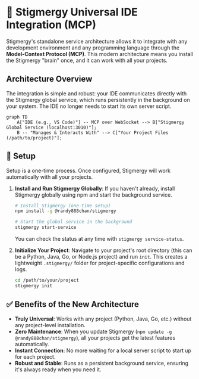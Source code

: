 # 🤖 Stigmergy Universal IDE Integration (MCP)

Stigmergy's standalone service architecture allows it to integrate with any development environment and any programming language through the **Model-Context Protocol (MCP)**. This modern architecture means you install the Stigmergy "brain" once, and it can work with all your projects.

## Architecture Overview

The integration is simple and robust: your IDE communicates directly with the Stigmergy global service, which runs persistently in the background on your system. The IDE no longer needs to start its own server script.

```mermaid
graph TD
    A["IDE (e.g., VS Code)"] -- MCP over WebSocket --> B["Stigmergy Global Service (localhost:3010)"];
    B -- "Manages & Interacts With" --> C["Your Project Files (/path/to/project)"];
```

## 🚀 Setup

Setup is a one-time process. Once configured, Stigmergy will work automatically with all your projects.

1.  **Install and Run Stigmergy Globally**:
    If you haven't already, install Stigmergy globally using npm and start the background service.
    ```bash
    # Install Stigmergy (one-time setup)
    npm install -g @randy888chan/stigmergy

    # Start the global service in the background
    stigmergy start-service
    ```
    You can check the status at any time with `stigmergy service-status`.

2.  **Initialize Your Project**:
    Navigate to your project's root directory (this can be a Python, Java, Go, or Node.js project) and run `init`. This creates a lightweight `.stigmergy/` folder for project-specific configurations and logs.
    ```bash
    cd /path/to/your/project
    stigmergy init
    ```


## ✅ Benefits of the New Architecture

- **Truly Universal**: Works with any project (Python, Java, Go, etc.) without any project-level installation.
- **Zero Maintenance**: When you update Stigmergy (`npm update -g @randy888chan/stigmergy`), all your projects get the latest features automatically.
- **Instant Connection**: No more waiting for a local server script to start up for each project.
- **Robust and Stable**: Runs as a persistent background service, ensuring it's always ready when you need it.
